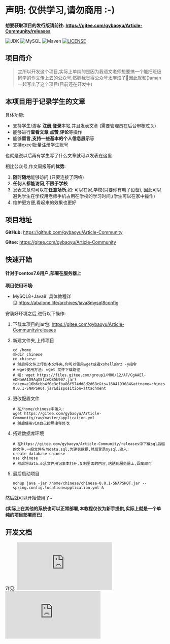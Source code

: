 # 声明: 仅供学习,请勿商用 :-)
**想要获取项目的发行版请前往: https://gitee.com/gybaoyu/Article-Community/releases**

![JDK](https://img.shields.io/badge/JDK-1.8-red.svg)
![MySQL](https://img.shields.io/badge/MySQL-8.0.15-yellow.svg)
![Maven](https://img.shields.io/badge/Maven-3.5.2-blue.svg)
[![LICENSE](https://img.shields.io/badge/license-MIT-black.svg)](https://gitee.com/gybaoyu/Article-Community/blob/master/LICENSE)

## 项目简介

> ​之所以开发这个项目,实际上单纯的是因为我语文老师想要搞一个能把班级同学的作文传上去的公众号,然鹅我觉得公众号太麻烦了🤮因此就和Daman一起写出了这个项目(目前还在开发中)


## 本项目用于记录学生的文章

具体功能: 

- 支持学生/游客 **注册**,**登录**本站,并且发表文章 (需要管理员在后台审核过关)
- 能够进行**查看文章**,**点赞**,**评论**等操作
- 能够**留言,**支持一些**基本的个人信息展示**等
- 支持excel批量注册学生账号

也就是说以后再有学生写了什么文章就可以发表在这里

相比公众号,作文周报等的**优势**:

1. **随时随地**能够访问	(只要连接了网络)
2. **任何人都能访问,不限于学校**
3. 发表文章时可以在**任意场所**,如: 可以在家,学校(只要你有电子设备), 因此可以避免学生在学校用老师手机占用在学校的学习时间,(学生可以在家中操作)
4. 维护更方便,看起来的效果也更好



## 项目地址

**GitHub:** https://github.com/gybaoyu/Article-Community

**Gitee:** https://gitee.com/gybaoyu/Article-Community



## 快速开始

#### 针对于centos7.6用户,部署在服务器上

**项目使用环境:**

- MySQL8+Java8: 具体教程详见:https://abalone.life/archives/java8mysql8config

安装好环境之后,进行以下操作:

1. 下载本项目的jar包: https://gitee.com/gybaoyu/Article-Community/releases

2. 新建文件夹,上传项目

   ```shell
   cd /home
   mkdir chinese
   cd chinese
   # 然后将文件上传到本文件夹,你可以使用wget或者xshell的rz -y指令
   # wget使用方法: wget 文件下载路径
   # 如: wget https://files.gitee.com/group1/M00/12/AF/CgAAEl-eDNaAA1O9AqX8fzeQB5k907.jar?token=e16b6cbb4f0e3cfba86f574dd8d2d68c&ts=1604193684&attname=chinese-0.0.1-SNAPSHOT.jar&disposition=attachment
   ```

3. 更改配置文件

   ```shell
   # 在/home/chinese中输入:
   wget https://gitee.com/gybaoyu/Article-Community/raw/master/application.yml
   # 然后使用vim自己按照注释修改
   ```

4. 搭建数据库环境

   ```shell
   # 在https://gitee.com/gybaoyu/Article-Community/releases中下载sql后缀的文件,一般文件名为data.sql,为建表数据,然后登录mysql,输入:
   create database chinese
   use chinese
   # 然后将data.sql文件用记事本打开,复制里面的内容,粘贴到服务器上,回车即可
   ```

5. 最后启动项目

   ```shell
   nohup java -jar /home/chinese/chinese-0.0.1-SNAPSHOT.jar --spring.config.location=application.yml &
   ```

然后就可以开始使用了~

**(实际上在其他的系统也可以正常部署,本教程仅仅为新手提供,实际上就是一个单纯的项目部署而已)**

## 开发文档

详见: 
![Gitee](https://gitee.com/gybaoyu/Article-Community/blob/master/API.md)
![GitHub](https://github.com/gybaoyu/Article-Community/blob/master/API.md)
